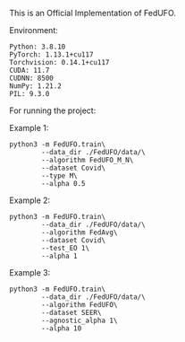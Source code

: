 This is an Official Implementation of FedUFO.

Environment:

```shell
Python: 3.8.10
PyTorch: 1.13.1+cu117
Torchvision: 0.14.1+cu117
CUDA: 11.7
CUDNN: 8500
NumPy: 1.21.2
PIL: 9.3.0
```

For running the project:

Example 1: 

```shell
python3 -m FedUFO.train\
	    --data_dir ./FedUFO/data/\
        --algorithm FedUFO_M_N\
        --dataset Covid\
        --type M\
        --alpha 0.5
```

Example 2:

```shell
python3 -m FedUFO.train\
	    --data_dir ./FedUFO/data/\
        --algorithm FedAvg\
        --dataset Covid\
        --test_EO 1\
        --alpha 1
```

Example 3:

```shell
python3 -m FedUFO.train\
	    --data_dir ./FedUFO/data/\
        --algorithm FedUFO\
        --dataset SEER\
        --agnostic_alpha 1\
        --alpha 10
```
